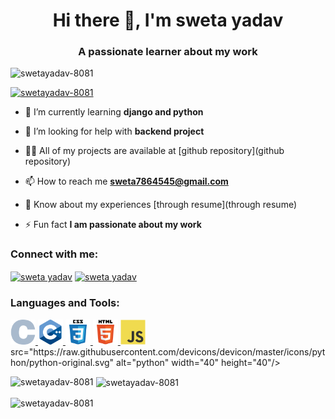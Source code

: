 <h1 align="center">Hi there 👋, I'm sweta yadav</h1>
<h3 align="center">A passionate learner about my work</h3>

<p align="left"> <img src="https://komarev.com/ghpvc/?username=swetayadav-8081&label=Profile%20views&color=0e75b6&style=flat" alt="swetayadav-8081" /> </p>

<p align="left"> <a href="https://github.com/ryo-ma/github-profile-trophy"><img src="https://github-profile-trophy.vercel.app/?username=swetayadav-8081" alt="swetayadav-8081" /></a> </p>

- 🌱 I’m currently learning **django and python**

- 🤝 I’m looking for help with **backend project**

- 👨‍💻 All of my projects are available at [github repository](github repository)

- 📫 How to reach me **sweta7864545@gmail.com**

- 📄 Know about my experiences [through resume](through resume)

- ⚡ Fun fact **I am passionate about my work**

<h3 align="left">Connect with me:</h3>
<p align="left">
<a href="https://twitter.com/sweta yadav" target="blank"><img align="center" src="https://raw.githubusercontent.com/rahuldkjain/github-profile-readme-generator/master/src/images/icons/Social/twitter.svg" alt="sweta yadav" height="30" width="40" /></a>
<a href="https://linkedin.com/in/sweta yadav" target="blank"><img align="center" src="https://raw.githubusercontent.com/rahuldkjain/github-profile-readme-generator/master/src/images/icons/Social/linked-in-alt.svg" alt="sweta yadav" height="30" width="40" /></a>
</p>

<h3 align="left">Languages and Tools:</h3>
<p align="left"> <a href="https://www.cprogramming.com/" target="_blank" rel="noreferrer"> <img src="https://raw.githubusercontent.com/devicons/devicon/master/icons/c/c-original.svg" alt="c" width="40" height="40"/> </a> <a href="https://www.w3schools.com/cpp/" target="_blank" rel="noreferrer"> <img src="https://raw.githubusercontent.com/devicons/devicon/master/icons/cplusplus/cplusplus-original.svg" alt="cplusplus" width="40" height="40"/> </a> <a href="https://www.w3schools.com/css/" target="_blank" rel="noreferrer"> <img src="https://raw.githubusercontent.com/devicons/devicon/master/icons/css3/css3-original-wordmark.svg" alt="css3" width="40" height="40"/> </a> <a href="https://www.w3.org/html/" target="_blank" rel="noreferrer"> <img src="https://raw.githubusercontent.com/devicons/devicon/master/icons/html5/html5-original-wordmark.svg" alt="html5" width="40" height="40"/> </a> <a href="https://developer.mozilla.org/en-US/docs/Web/JavaScript" target="_blank" rel="noreferrer"> <img src="https://raw.githubusercontent.com/devicons/devicon/master/icons/javascript/javascript-original.svg" alt="javascript" width="40" height="40"/> </a> <a>src="https://raw.githubusercontent.com/devicons/devicon/master/icons/python/python-original.svg" alt="python" width="40" height="40"/> </a> </p>

<p><img align="left" src="https://github-readme-stats.vercel.app/api/top-langs?username=swetayadav-8081&show_icons=true&locale=en&layout=compact" alt="swetayadav-8081" /></p>

<p>&nbsp;<img align="center" src="https://github-readme-stats.vercel.app/api?username=swetayadav-8081&show_icons=true&locale=en" alt="swetayadav-8081" /></p>

<p><img align="center" src="https://github-readme-streak-stats.herokuapp.com/?user=swetayadav-8081&" alt="swetayadav-8081" /></p>

